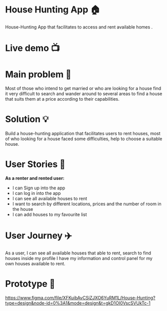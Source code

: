# House Hunting App 🏠
House-Hunting App that facilitates to access and rent available homes .
# Live demo 📺

# Main problem 🌚
Most of those who intend to get married or who are looking for a house find it very difficult to search and wander around to several areas to find a house that suits them at a price according to their capabilities.
# Solution 💡
Build a house-hunting application that facilitates users to rent houses, most of who looking for a house faced some difficulties, help to choose a suitable house.
# User Stories 📖

**As a renter and rented user:**

- I can Sign up into the app
- I can log in into the app
- I can see all available houses to rent
- I want to search by different locations, prices and the number of room in the house
- I can add houses to my favourite list
  
# User Journey ✈️
As a user, I can see all available houses that able to rent, search to find houses  inside my profile I have my information and control panel for my own houses available to rent.

# Prototype 🎨
<https://www.figma.com/file/XFKuibAvCSjZJXO6YuRM1L/House-Hunting?type=design&node-id=0%3A1&mode=design&t=gkD1OI0VscSVUkTc-1>



